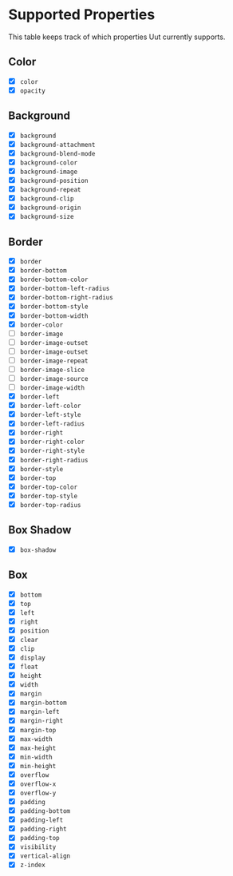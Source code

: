 # Supported Properties

This table keeps track of which properties Uut currently supports.

## Color

* [x] `color`
* [x] `opacity`

## Background

* [x] `background`
* [x] `background-attachment`
* [x] `background-blend-mode`
* [x] `background-color`
* [x] `background-image`
* [x] `background-position`
* [x] `background-repeat`
* [x] `background-clip`
* [x] `background-origin`
* [x] `background-size`

## Border

* [x] `border`
* [x] `border-bottom`
* [x] `border-bottom-color`
* [x] `border-bottom-left-radius`
* [x] `border-bottom-right-radius`
* [x] `border-bottom-style`
* [x] `border-bottom-width`
* [x] `border-color`
* [ ] `border-image`
* [ ] `border-image-outset`
* [ ] `border-image-outset`
* [ ] `border-image-repeat`
* [ ] `border-image-slice`
* [ ] `border-image-source`
* [ ] `border-image-width`
* [x] `border-left`
* [x] `border-left-color`
* [x] `border-left-style`
* [x] `border-left-radius`
* [x] `border-right`
* [x] `border-right-color`
* [x] `border-right-style`
* [x] `border-right-radius`
* [x] `border-style`
* [x] `border-top`
* [x] `border-top-color`
* [x] `border-top-style`
* [x] `border-top-radius`

## Box Shadow

* [x] `box-shadow`

## Box

* [x] `bottom`
* [x] `top`
* [x] `left`
* [x] `right`
* [x] `position`
* [x] `clear`
* [x] `clip`
* [x] `display`
* [x] `float`
* [x] `height`
* [x] `width`
* [x] `margin`
* [x] `margin-bottom`
* [x] `margin-left`
* [x] `margin-right`
* [x] `margin-top`
* [x] `max-width`
* [x] `max-height`
* [x] `min-width`
* [x] `min-height`
* [x] `overflow`
* [x] `overflow-x`
* [x] `overflow-y`
* [x] `padding`
* [x] `padding-bottom`
* [x] `padding-left`
* [x] `padding-right`
* [x] `padding-top`
* [x] `visibility`
* [x] `vertical-align`
* [x] `z-index`
